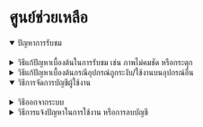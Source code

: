 <!-- ---
title: 'help'
description: 'meta description of the page'
--- -->
# ศูนย์ช่วยเหลือ

<details open>
    <summary>ปัญหาการรับชม</summary>
    <br>
        <details>
            <summary>วิธีแก้ปัญหาเบื้องต้นในการรับชม เช่น ภาพไม่คมชัด หรือกระตุก</summary>
            เช็คสัญญาณอินเทอร์เน็ตของคุณ
        </details>
        <details>
            <summary>วิธีแก้ปัญหาเบื้องต้นกรณีอุปกรณ์ถูกระงับ/ใช้งานบนอุปกรณ์อื่น</summary>
            ตามเงื่อนไขการสมัคร ผู้ใช้งานสามารถรับชมได้ครั้งละ 1 อุปกรณ์เท่านั้น หากอุปกรณ์ถูกระงับ กรุณารอ 15 นาที ระบบจะปลดล็อกอัตโนมัติ หากหลังจาก 15 นาทีแล้ว ยังไม่สามารถใช้งานได้ กรุณารีสตาร์ทอุปกรณ์ที่ใช้งานใหม่อีกครั้ง
        </details>
</details>
<details open>
    <summary>วิธีการจัดการบัญชีผู้ใช้งาน</summary>
    <br>
        <details>
            <summary>วิธีออกจากระบบ</summary>
            1. เลือกเมนูโปรไฟล์ (มุมบนขวามือ) <br>
            2. เลือกเมนู ออกจากระบบ
        </details>
        <details>
            <summary>วิธีการแจ้งปัญหาในการใช้งาน หรือการลบบัญชี</summary>
            กรณีมีปัญหาในการใช้งาน หรือต้องการลบบัญชีกรุณาติดต่อ Help Center <br>
            (E-mail: 65070242@kmitl.ac.th โทร.: 012-345-6789)
        </details>
</details>

